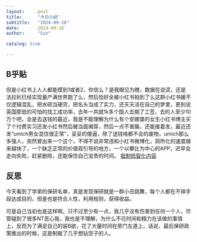 ```yaml
---
layout:     post
title:      "今日小结"
subtitle:   "2024-09-18"
date:       2024-09-18
author:     "Sun"

catalog: true

---
```


## B乎贴
但是小红书上人人都能摸到1或者2，你信么？是我眼见为瞎，数据在说谎，还是法拉利已经实现量产满世界跑了么，然后恰好全被小红书拍到了么这群小红书媛不仅逻辑混乱，把水硕当硬货，把名头当成了实力，还天天活在自己的梦里，更别说英国那低的可怕的找工成功率，去年一共就1k多个国人去搞了工签，去的人至少10万个吧，全是去送钱的最近，我是不能理解为什么有个安娜堡的女生小红书博主买了个付费实习还发小红书然后被当面揭穿，然后一点不害臊，还能接着发，最近还发“umich男女混住很正常”，妥妥的傻逼，除了送钱啥都不会的废物，umich那么多强人，突然冒出来一个这个，不得不说非常违和小红书微博化，厕所化的速度越来越快了，一个缺乏正常的价值观引导的地方，一个以攀比为中心的APP，迟早会走向失败，赶紧删除，还能保住自己宝贵的时间。
[抵制低智化内容](https://www.zhihu.com/question/554443196/answer/2681550783)

## 反思
今天看到了学弟的保研名单，真是发现保研就是一群小丑跳舞，每个人都在不择手段达成目的，但是也是符合人性，利用规则，获得收益。

可是自己当初也是这样啊，只不过至少有一点，我几乎没有伤害到任何一个人，尽管碰到了很多NT恶心我，我也是不理解，为什么不花时间和精力在该做的事情上，反而为了满足自己的装B欲，花了大量时间在旁门左道上，话说，最后保研政策推出的时候，这是制裁了几乎想钻空子的人。
